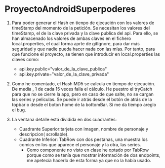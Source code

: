 # ProyectoAndroidSuperpoderes

1) Para poder generar el Hash en tienpo de ejecución con los valores de timeStamp del momento de la petición.
Se necesitan los valores del timeStamp, el de la clave privada y la clave publica del api. Para ello, se
han almacenado los valores de ambas claves en el fichero local.properties, el cual forma aprte de gitIgnore, para
dar más seguridad y que nadie pueda hacer nada con las mías. Por tanto, para que funcione el proyecto, se tienen que
introducir en local.properties las claves como:
    * api.key.public="valor_de_la_clave_publica"
    * api.key.private="valor_de_la_clave_privada"

2) Como he comentado, el Hash MD5 se calcula en tiempo de ejecución. De media , 1 de cada 15 veces falla el cálculo. He puestro el tryCatch para que no se cierre la app,
pero en caso de que salte, no se cargan las series y peliculas. Se puede ir atrás desde el botón de atrás de la topbar o desde el boton home de la bottomBar. Si me da tiempo areglo el bug.

3) La ventana detalle está dividida en dos cuadrantes:
   * Cuadrante Superior:tarjeta con imagen, nombre de personaje y descripcion( scrollable). 
   * Cuadrante Inferior: TabRow con dos pestanas, una muestra los comics en los que aparece el personaje y la otra, las series.
     * Como componente no visto en clase he optado por TabRow porque como se tenía que mostrar información de dos endpoints, me apetecía
     hacerlo de esta forma ya que no la había usado.
